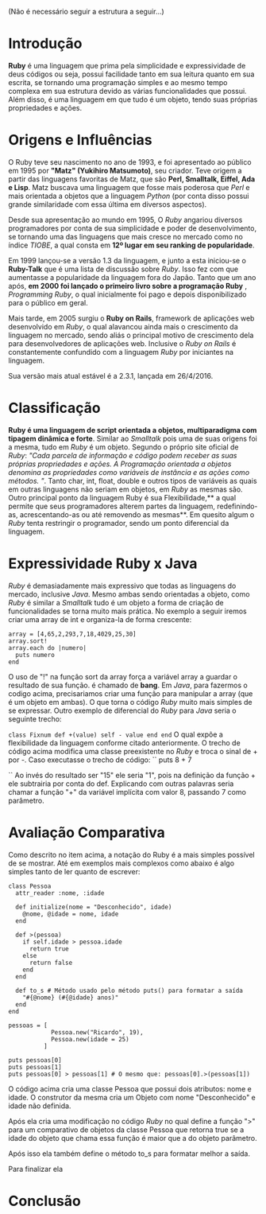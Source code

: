 (Não é necessário seguir a estrutura a seguir...)

# Introdução

**Ruby** é uma linguagem que prima pela simplicidade e expressividade de deus códigos ou seja, possui facilidade tanto em sua leitura quanto em sua escrita, se tornando uma programação simples e ao mesmo tempo complexa em sua estrutura devido as várias funcionalidades que possui. Além disso, é uma linguagem em que tudo é um objeto, tendo suas próprias propriedades e ações.

# Origens e Influências

O Ruby teve seu nascimento no ano de 1993, e foi apresentado ao público em 1995 por **"Matz" (Yukihiro Matsumoto)**, seu criador. Teve origem a partir das linguagens favoritas de Matz, que são **Perl, Smalltalk, Eiffel, Ada e Lisp**. Matz buscava uma linguagem que fosse mais poderosa que *Perl* e mais orientada a objetos que a linguagem *Python* (por conta disso possui grande similaridade com essa última em diversos aspectos).

Desde sua apresentação ao mundo em 1995, O *Ruby* angariou diversos programadores por conta de sua simplicidade e poder de desenvolvimento, se tornando uma das linguagens que mais cresce no mercado como no índice *TIOBE*, a qual consta em **12º lugar em seu ranking de popularidade**.

Em 1999 lançou-se a versão 1.3 da linguagem, e junto a esta iniciou-se o **Ruby-Talk** que é uma lista de discussão sobre *Ruby*. Isso fez com que aumentasse a popularidade da linguagem fora do Japão. Tanto que um ano após, **em 2000 foi lançado o primeiro livro sobre a programação Ruby** , *Programming Ruby*, o qual inicialmente foi pago e depois disponibilizado para o público em geral.

Mais tarde, em 2005 surgiu o **Ruby on Rails**, framework de aplicações web desenvolvido em *Ruby*, o qual alavancou ainda mais o crescimento da linguagem no mercado, sendo aliás o principal motivo de crescimento dela para desenvolvedores de aplicações web. Inclusive o *Ruby on Rails* é constantemente confundido com a linguagem *Ruby* por iniciantes na linguagem.

Sua versão mais atual estável é a 2.3.1, lançada em 26/4/2016.

# Classificação

**Ruby é uma linguagem de script orientada a objetos, multiparadigma com tipagem dinâmica e forte**. Similar ao *Smalltalk* pois uma de suas origens foi a mesma, tudo em *Ruby* é um objeto. Segundo o próprio site oficial de *Ruby*: *"Cada parcela de informação e código podem receber as suas próprias propriedades e ações. A Programação orientada a objetos denomina as propriedades como variáveis de instância e as ações como métodos. "*. Tanto char, int, float, double e outros tipos de variáveis as quais em outras linguagens não seriam em objetos, em *Ruby* as mesmas são. 
Outro principal ponto da linguagem Ruby é sua Flexibilidade,** a qual permite que seus programadores alterem partes da linguagem, redefinindo-as, acrescentando-as ou até removendo as mesmas**. Em quesito algum o *Ruby* tenta restringir o programador, sendo um ponto diferencial da linguagem.

# Expressividade Ruby x Java

*Ruby* é demasiadamente mais expressivo que todas as linguagens do mercado, inclusive *Java*. Mesmo ambas sendo orientadas a objeto, como *Ruby* é similar a *Smalltalk* tudo é um objeto a forma de criação de funcionalidades se torna muito mais prática.
No exemplo a seguir iremos criar uma array de int e organiza-la de forma crescente:

```
array = [4,65,2,293,7,18,4029,25,30]
array.sort!
array.each do |numero|
  puts numero
end
```

O uso de "!" na função sort da array força a variável array a guardar o resultado de sua função. é chamado de **bang**. Em *Java*, para fazermos o codigo acima, precisariamos criar uma função para manipular a array (que é um objeto em ambas). O que torna o código *Ruby* muito mais simples de se expressar. Outro exemplo de diferencial do *Ruby* para *Java* seria o seguinte trecho:

``
class Fixnum
  def +(value)
    self - value
  end
end
``
O qual expõe a flexibilidade da linguagem conforme citado anteriormente. O trecho de código acima modifica uma classe preexistente no *Ruby* e troca o sinal de + por -. Caso executasse o trecho de código:
``
puts 8 + 7

``
Ao invés do resultado ser "15" ele seria "1", pois na definição da função + ele subtrairia por conta do def. Explicando com outras palavras seria chamar a função "+" da variável implícita com valor 8, passando 7 como parâmetro.

# Avaliação Comparativa

Como descrito no item acima, a notação do Ruby é a mais simples possível de se mostrar. Até em exemplos mais complexos como abaixo é algo simples tanto de ler quanto de escrever:

```
class Pessoa
  attr_reader :nome, :idade
 
  def initialize(nome = "Desconhecido", idade)
    @nome, @idade = nome, idade
  end
 
  def >(pessoa)
    if self.idade > pessoa.idade
      return true
    else
      return false
    end
  end

  def to_s # Método usado pelo método puts() para formatar a saída
    "#{@nome} (#{@idade} anos)"
  end
end
 
pessoas = [
            Pessoa.new("Ricardo", 19),
            Pessoa.new(idade = 25)
          ]
 
puts pessoas[0]
puts pessoas[1]
puts pessoas[0] > pessoas[1] # O mesmo que: pessoas[0].>(pessoas[1])
```
O código acima cria uma classe Pessoa que possui dois atributos: nome e idade. O construtor da mesma cria um Objeto com nome "Desconhecido" e idade não definida. 

Após ela cria uma modificação no código *Ruby* no qual define a função ">" para um comparativo de objetos da classe Pessoa que retorna true se a idade do objeto que chama essa função é maior que a do  objeto parâmetro.

Após isso ela também define o método to_s para formatar melhor a saída. 

Para finalizar ela

# Conclusão
